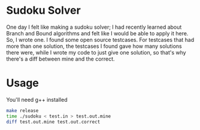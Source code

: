 # Sudoku Solver
One day I felt like making a sudoku solver; I had recently learned about Branch and Bound algorithms and felt like I would be able to apply it here. So, I wrote one. I found some open source testcases. For testcases that had more than one solution, the testcases I found gave how many solutions there were, while I wrote my code to just give one solution, so that's why there's a diff between mine and the correct.

# Usage
You'll need g++ installed
```bash
make release
time ./sudoku < test.in > test.out.mine
diff test.out.mine test.out.correct
```
